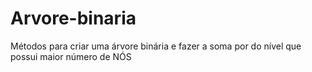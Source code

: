 # Arvore-binaria

Métodos para criar uma árvore binária e fazer a soma por do nível que possui maior número de NÓS
